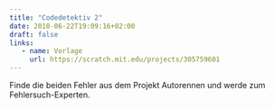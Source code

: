 ```yaml
---
title: "Codedetektiv 2"
date: 2018-06-22T19:09:16+02:00
draft: false
links:
   - name: Vorlage
     url: https://scratch.mit.edu/projects/305759601
---
```


Finde die beiden Fehler aus dem Projekt Autorennen und werde zum Fehlersuch-Experten.
